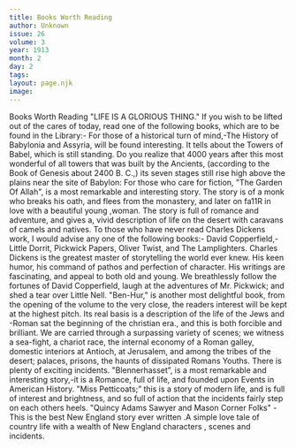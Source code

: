 ```yaml
---
title: Books Worth Reading
author: Unknown
issue: 26
volume: 3
year: 1913
month: 2
day: 2
tags:
layout: page.njk
image:
---
```

Books Worth Reading      "LIFE IS A GLORIOUS THING."   If you wish to be lifted out of the cares of today, read one of the following books, which are to be found in the Library:-   For those of a historical turn of mind,-The History of Babylonia and Assyria, will be found interesting. It tells about the Towers of Babel, which is still standing. Do you realize that 4000 years after this most wonderful of all towers that was built by the Ancients, (according to the Book of Genesis about 2400 B. C.,) its seven stages still rise high above the plains near the site of Babylon:   For those who care for fiction, "The Garden Of Allah", is a most remarkable and interesting story. The story is of a monk who breaks his oath, and flees from the monastery, and later on fa11R in love with a beautiful young ,woman. The story is full of romance and adventure, and gives a, vivid description of life on the desert with caravans of camels and natives.   To those who have never read Charles Dickens work, I would advise any one of the following books:-   David Copperfield,-Little Dorrit, Pickwick Papers, Oliver Twist, and The Lamplighters. Charles Dickens is the greatest master of storytelling the world ever knew. His keen humor, his command of pathos and perfection of character. His writings are fascinating, and appeal to both old and young. We breathlessly follow the fortunes of David Copperfield, laugh at the adventures of Mr. Pickwick; and shed a tear over Little   Nell.   "Ben-Hur," is another most delightful book, from the opening of the volume to the very close, the readers interest will be kept at the highest pitch. Its real basis is a description of the life of the Jews and -Roman sat the beginning of the christian era., and this is both forcible and brilliant. We are carried through a surpassing variety of scenes; we witness a sea-fight, a chariot race, the internal economy of a Roman galley, domestic interiors at Antioch, at Jerusalem, and among the tribes of the desert; palaces, prisons, the haunts of dissipated Romans Youths. There is plenty of exciting incidents.   "Blennerhasset”, is a most remarkable and interesting story,-it is a Romance, full of life, and founded upon Events in American History.   "Miss Petticoats;” this is a story of modern life, and is full of interest and brightness, and so full of action that the incidents fairly step on each others heels.   "Quincy Adams Sawyer and Mason Corner Folks" -This is the best New England story ever written .A simple love tale of country life with a wealth of New England characters , scenes and incidents.      




